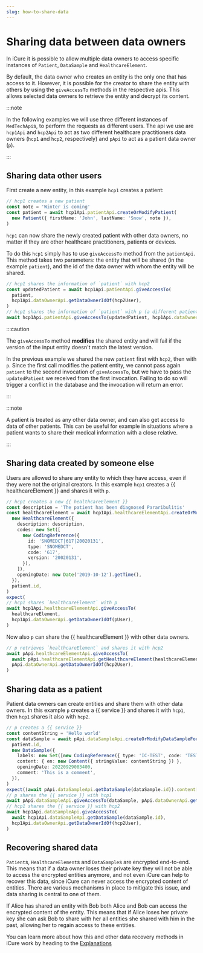 ```yaml
---
slug: how-to-share-data
---
```


# Sharing data between data owners

In iCure it is possible to allow multiple data owners to access specific instances of `Patient`, `DataSample` and 
`HealthcareElement`.

By default, the data owner who creates an entity is the only one that has access to it. 
However, it is possible for the creator to share the entity with others by using the `giveAccessTo` methods in the 
respective apis.
This allows selected data owners to retrieve the entity and decrypt its content.

:::note

In the following examples we will use three different instances of `MedTechApi`s, to perform the requests as different
users.
The api we use are `hcp1Api` and `hcp2Api` to act as two different healthcare practitioners data owners (`hcp1` and 
`hcp2`, respectively) and `pApi` to act as a patient data owner (`p`).

:::

## Sharing data other users

First create a new entity, in this example `hcp1` creates a patient:

<!-- file://code-samples/how-to/sharing-data/index.mts snippet:create a patient-->
```typescript
// hcp1 creates a new patient
const note = 'Winter is coming'
const patient = await hcp1Api.patientApi.createOrModifyPatient(
  new Patient({ firstName: 'John', lastName: 'Snow', note }),
)
```

`hcp1` can now share the newly created patient with other data owners, no matter if they are other healthcare 
practitioners, patients or devices.

To do this `hcp1` simply has to use `giveAccessTo` method from the `patientApi`.
This method takes two parameters: the entity that will be shared (in the example `patient`), and the id of the data
owner with whom the entity will be shared.

<!-- file://code-samples/how-to/sharing-data/index.mts snippet:share a patient-->
```typescript
// hcp1 shares the information of `patient` with hcp2
const updatedPatient = await hcp1Api.patientApi.giveAccessTo(
  patient,
  hcp1Api.dataOwnerApi.getDataOwnerIdOf(hcp2User),
)
// hcp1 shares the information of `patient` with p (a different patient that is also a data owner)
await hcp1Api.patientApi.giveAccessTo(updatedPatient, hcp1Api.dataOwnerApi.getDataOwnerIdOf(pUser))
```

:::caution

The `giveAccessTo` method **modifies** the shared entity and will fail if the version of the input entity doesn't 
match the latest version.

In the previous example we shared the new `patient` first with `hcp2`, then with `p`.
Since the first call modifies the patient entity, we cannot pass again `patient` to the second invocation of 
`giveAccessTo`, but we have to pass the `updatedPatient` we received from the first invocation. 
Failing to do so will trigger a conflict in the database and the invocation will return an error.

:::

:::note

A patient is treated as any other data owner, and can also get access to data of other patients.
This can be useful for example in situations where a patient wants to share their medical information with a close
relative.

:::

## Sharing data created by someone else

Users are allowed to share any entity to which they have access, even if they were not the original creators.
In this example `hcp1` creates a {{ healthcareElement }} and shares it with `p`.

<!-- file://code-samples/how-to/sharing-data/index.mts snippet:create a {{ healthcareElement }}-->
```typescript
// hcp1 creates a new {{ healthcareElement }}
const description = 'The patient has been diagnosed Pararibulitis'
const healthcareElement = await hcp1Api.healthcareElementApi.createOrModifyHealthcareElement(
  new HealthcareElement({
    description: description,
    codes: new Set([
      new CodingReference({
        id: 'SNOMEDCT|617|20020131',
        type: 'SNOMEDCT',
        code: '617',
        version: '20020131',
      }),
    ]),
    openingDate: new Date('2019-10-12').getTime(),
  }),
  patient.id,
)
expect(
// hcp1 shares `healthcareElement` with p
await hcp1Api.healthcareElementApi.giveAccessTo(
  healthcareElement,
  hcp1Api.dataOwnerApi.getDataOwnerIdOf(pUser),
)
```

Now also `p` can share the {{ healthcareElement }} with other data owners.

<!-- file://code-samples/how-to/sharing-data/index.mts snippet:share a {{ healthcareElement }}-->
```typescript
// p retrieves `healthcareElement` and shares it with hcp2
await pApi.healthcareElementApi.giveAccessTo(
  await pApi.healthcareElementApi.getHealthcareElement(healthcareElement.id),
  pApi.dataOwnerApi.getDataOwnerIdOf(hcp2User),
)
```

## Sharing data as a patient

Patient data owners can create entities and share them with other data owners.
In this example `p` creates a {{ service }} and shares it with `hcp1`, then `hcp1` shares it also with `hcp2`. 

<!-- file://code-samples/how-to/sharing-data/index.mts snippet:create and share a {{ service }}-->
```typescript
// p creates a {{ service }}
const contentString = 'Hello world'
const dataSample = await pApi.dataSampleApi.createOrModifyDataSampleFor(
  patient.id,
  new DataSample({
    labels: new Set([new CodingReference({ type: 'IC-TEST', code: 'TEST' })]),
    content: { en: new Content({ stringValue: contentString }) },
    openingDate: 20220929083400,
    comment: 'This is a comment',
  }),
)
expect((await pApi.dataSampleApi.getDataSample(dataSample.id)).content['en'].stringValue).to.equal(
// p shares the {{ service }} with hcp1
await pApi.dataSampleApi.giveAccessTo(dataSample, pApi.dataOwnerApi.getDataOwnerIdOf(hcp1User))
// hcp1 shares the {{ service }} with hcp2
await hcp1Api.dataSampleApi.giveAccessTo(
  await hcp1Api.dataSampleApi.getDataSample(dataSample.id),
  hcp1Api.dataOwnerApi.getDataOwnerIdOf(hcp2User),
)
```

## Recovering shared data

`Patient`s, `HealthcareElement`s and `DataSample`s are encrypted end-to-end. 
This means that if a data owner loses their private key they will not be able to access the encrypted entities 
anymore, and not even iCure can help to recover this data, since iCure can never access the encrypted content of 
entities.
There are various mechanisms in place to mitigate this issue, and data sharing is central to one of them. 

If Alice has shared an entity with Bob both Alice and Bob can access the encrypted content of the entity.
This means that if Alice loses her private key she can ask Bob to share with her all entities she shared with him in
the past, allowing her to regain access to these entities.

You can learn more about how this and other data recovery methods in iCure work by heading to the 
[Explanations](../explanations)
